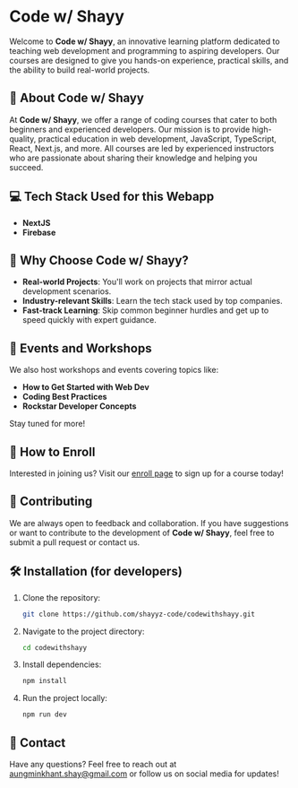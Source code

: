 # Code w/ Shayy

Welcome to **Code w/ Shayy**, an innovative learning platform dedicated to teaching web development and programming to aspiring developers. Our courses are designed to give you hands-on experience, practical skills, and the ability to build real-world projects.

## 🚀 About Code w/ Shayy

At **Code w/ Shayy**, we offer a range of coding courses that cater to both beginners and experienced developers. Our mission is to provide high-quality, practical education in web development, JavaScript, TypeScript, React, Next.js, and more. All courses are led by experienced instructors who are passionate about sharing their knowledge and helping you succeed.

## 💻 Tech Stack Used for this Webapp

- **NextJS**
- **Firebase**

## 🌟 Why Choose Code w/ Shayy?

- **Real-world Projects**: You'll work on projects that mirror actual development scenarios.
- **Industry-relevant Skills**: Learn the tech stack used by top companies.
- **Fast-track Learning**: Skip common beginner hurdles and get up to speed quickly with expert guidance.

## 📅 Events and Workshops

We also host workshops and events covering topics like:

- **How to Get Started with Web Dev**
- **Coding Best Practices**
- **Rockstar Developer Concepts**

Stay tuned for more!

## 📝 How to Enroll

Interested in joining us? Visit our [enroll page](#codewithshayy.vercel.app/enroll) to sign up for a course today!

## 🤝 Contributing

We are always open to feedback and collaboration. If you have suggestions or want to contribute to the development of **Code w/ Shayy**, feel free to submit a pull request or contact us.

## 🛠 Installation (for developers)

1. Clone the repository:
   ```bash
   git clone https://github.com/shayyz-code/codewithshayy.git
   ```
2. Navigate to the project directory:
   ```bash
   cd codewithshayy
   ```
3. Install dependencies:
   ```bash
   npm install
   ```
4. Run the project locally:
   ```bash
   npm run dev
   ```

## 📧 Contact

Have any questions? Feel free to reach out at [aungminkhant.shay@gmail.com](mailto:aungminkhant.shay@gmail.com) or follow us on social media for updates!
